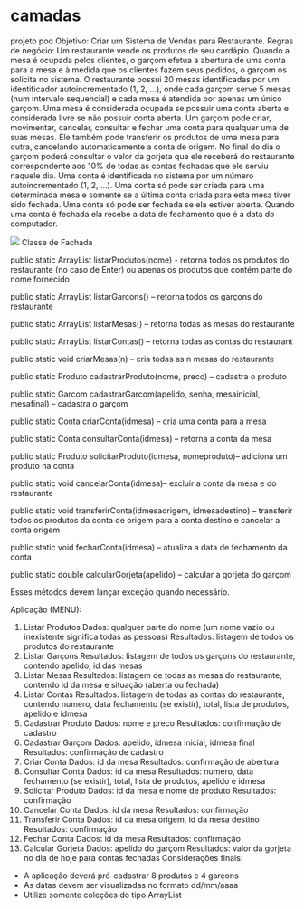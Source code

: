 # camadas
projeto poo
Objetivo: Criar um Sistema de Vendas para Restaurante.
Regras de negócio:
Um restaurante vende os produtos de seu cardápio. Quando a mesa é ocupada pelos clientes, o garçom
efetua a abertura de uma conta para a mesa e à medida que os clientes fazem seus pedidos, o garçom os solicita no
sistema.
O restaurante possui 20 mesas identificadas por um identificador autoincrementado (1, 2, ...), onde cada
garçom serve 5 mesas (num intervalo sequencial) e cada mesa é atendida por apenas um único garçom. Uma mesa é
considerada ocupada se possuir uma conta aberta e considerada livre se não possuir conta aberta.
Um garçom pode criar, movimentar, cancelar, consultar e fechar uma conta para qualquer uma de suas
mesas. Ele também pode transferir os produtos de uma mesa para outra, cancelando automaticamente a conta de
origem. No final do dia o garçom poderá consultar o valor da gorjeta que ele receberá do restaurante
correspondente aos 10% de todas as contas fechadas que ele serviu naquele dia.
Uma conta é identificada no sistema por um número autoincrementado (1, 2, ...).
Uma conta só pode ser criada para uma determinada mesa e somente se a última conta criada para esta
mesa tiver sido fechada. Uma conta só pode ser fechada se ela estiver aberta. Quando uma conta é fechada ela
recebe a data de fechamento que é a data do computador.

<img src="http://helderrangel.com.br/imagens/diagramapoo.png">
   Classe de Fachada
   
   public static ArrayList<Produto> listarProdutos(nome) - retorna todos os produtos do restaurante (no caso de Enter) ou
apenas os produtos que contém parte do nome fornecido
   
  public static ArrayList<Garcom> listarGarcons() – retorna todos os garçons do restaurante
   
  public static ArrayList<Mesa> listarMesas() – retorna todas as mesas do restaurante
   
  public static ArrayList<Conta> listarContas() – retorna todas as contas do restaurant
   
  public static void criarMesas(n) – cria todas as n mesas do restaurante
  
  public static Produto cadastrarProduto(nome, preco) – cadastra o produto
  
  public static Garcom cadastrarGarcom(apelido, senha, mesainicial, mesafinal) – cadastra o garçom
  
  public static Conta criarConta(idmesa) – cria uma conta para a mesa
  
  public static Conta consultarConta(idmesa) – retorna a conta da mesa
  
  public static Produto solicitarProduto(idmesa, nomeproduto)– adiciona um produto na conta
  
  public static void cancelarConta(idmesa)– excluir a conta da mesa e do restaurante
  
  public static void transferirConta(idmesaorigem, idmesadestino) – transferir todos os produtos da conta de origem para a conta destino e cancelar a conta origem
  
  public static void fecharConta(idmesa) – atualiza a data de fechamento da conta
  
  public static double calcularGorjeta(apelido) – calcular a gorjeta do garçom
  
  Esses métodos devem lançar exceção quando necessário.
  
  
  
  Aplicação (MENU):
1. Listar Produtos Dados: qualquer parte do nome (um nome vazio ou inexistente significa todas as
pessoas)
Resultados: listagem de todos os produtos do restaurante
2. Listar Garçons Resultados: listagem de todos os garçons do restaurante, contendo apelido, id das
mesas
3. Listar Mesas Resultados: listagem de todas as mesas do restaurante, contendo id da mesa e situação
(aberta ou fechada)
4. Listar Contas Resultados: listagem de todas as contas do restaurante, contendo numero, data
fechamento (se existir), total, lista de produtos, apelido e idmesa
5. Cadastrar Produto Dados: nome e preco
Resultados: confirmação de cadastro
6. Cadastrar Garçom Dados: apelido, idmesa inicial, idmesa final
Resultados: confirmação de cadastro
7. Criar Conta Dados: id da mesa
Resultados: confirmação de abertura
8. Consultar Conta Dados: id da mesa
Resultados: numero, data fechamento (se existir), total, lista de produtos, apelido e
idmesa
9. Solicitar Produto Dados: id da mesa e nome de produto
Resultados: confirmação
10. Cancelar Conta Dados: id da mesa
Resultados: confirmação
11. Transferir Conta Dados: id da mesa origem, id da mesa destino
Resultados: confirmação
12. Fechar Conta Dados: id da mesa
Resultados: confirmação
13. Calcular Gorjeta Dados: apelido do garçom
Resultados: valor da gorjeta no dia de hoje para contas fechadas
Considerações finais:
*  A aplicação deverá pré-cadastrar 8 produtos e 4 garçons
*  As datas devem ser visualizadas no formato dd/mm/aaaa
*  Utilize somente coleções do tipo ArrayList
